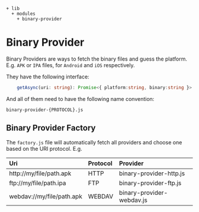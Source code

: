 ```
+ lib
  + modules
    + binary-provider
```

# Binary Provider

Binary Providers are ways to fetch the binary files and guess the platform. E.g. `APK` or `IPA` files, for `Android` and `iOS` respectively.

They have the following interface:

```typescript
    getAsync(uri: string): Promise<{ platform:string, binary:string }>
```

And all of them need to have the following name convention:

```
binary-provider-{PROTOCOL}.js
```

## Binary Provider Factory

The `factory.js` file will automatically fetch all providers and choose one based on the URI protocol. E.g.

| Uri | Protocol | Provider |
|:-   |:-        |:-        |
| http://my/file/path.apk | HTTP | binary-provider-http.js |
| ftp://my/file/path.ipa | FTP | binary-provider-ftp.js |
| webdav://my/file/path.apk | WEBDAV | binary-provider-webdav.js |
